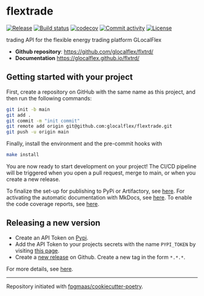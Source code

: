 # flextrade

[![Release](https://img.shields.io/github/v/release/glocalflex/flextrade)](https://img.shields.io/github/v/release/glocalflex/flextrade)
[![Build status](https://img.shields.io/github/actions/workflow/status/glocalflex/flextrade/main.yml?branch=main)](https://github.com/glocalflex/flextrade/actions/workflows/main.yml?query=branch%3Amain)
[![codecov](https://codecov.io/gh/glocalflex/flextrade/branch/main/graph/badge.svg)](https://codecov.io/gh/glocalflex/flextrade)
[![Commit activity](https://img.shields.io/github/commit-activity/m/glocalflex/flextrade)](https://img.shields.io/github/commit-activity/m/glocalflex/flextrade)
[![License](https://img.shields.io/github/license/glocalflex/flextrade)](https://img.shields.io/github/license/glocalflex/flextrade)

trading API for the flexible energy trading platform GLocalFlex

- **Github repository**: <https://github.com/glocalflex/flxtrd/>
- **Documentation** <https://glocalflex.github.io/flxtrd/>

## Getting started with your project

First, create a repository on GitHub with the same name as this project, and then run the following commands:

``` bash
git init -b main
git add .
git commit -m "init commit"
git remote add origin git@github.com:glocalflex/flextrade.git
git push -u origin main
```

Finally, install the environment and the pre-commit hooks with 

```bash
make install
```

You are now ready to start development on your project! The CI/CD
pipeline will be triggered when you open a pull request, merge to main,
or when you create a new release.

To finalize the set-up for publishing to PyPi or Artifactory, see
[here](https://fpgmaas.github.io/cookiecutter-poetry/features/publishing/#set-up-for-pypi).
For activating the automatic documentation with MkDocs, see
[here](https://fpgmaas.github.io/cookiecutter-poetry/features/mkdocs/#enabling-the-documentation-on-github).
To enable the code coverage reports, see [here](https://fpgmaas.github.io/cookiecutter-poetry/features/codecov/).

## Releasing a new version

- Create an API Token on [Pypi](https://pypi.org/).
- Add the API Token to your projects secrets with the name `PYPI_TOKEN` by visiting 
[this page](https://github.com/glocalflex/flextrade/settings/secrets/actions/new).
- Create a [new release](https://github.com/glocalflex/flextrade/releases/new) on Github. 
Create a new tag in the form ``*.*.*``.

For more details, see [here](https://fpgmaas.github.io/cookiecutter-poetry/features/cicd/#how-to-trigger-a-release).

---

Repository initiated with [fpgmaas/cookiecutter-poetry](https://github.com/fpgmaas/cookiecutter-poetry).
